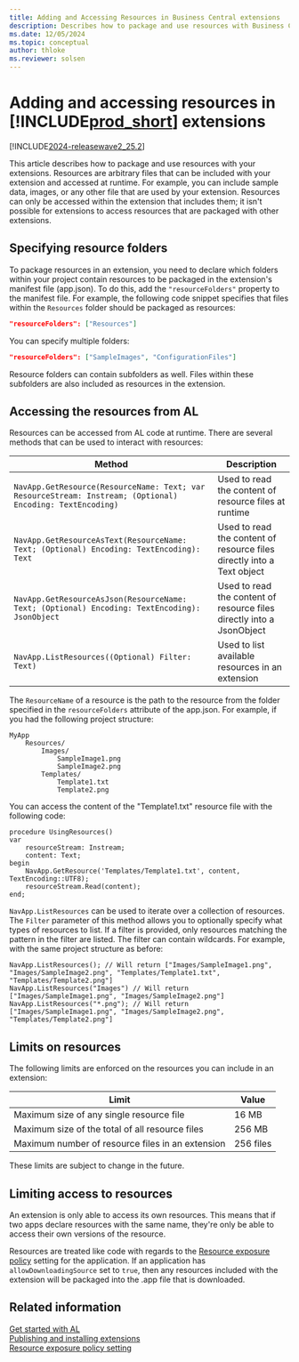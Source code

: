 ```yaml
---
title: Adding and Accessing Resources in Business Central extensions
description: Describes how to package and use resources with Business Central extensions
ms.date: 12/05/2024
ms.topic: conceptual
author: thloke
ms.reviewer: solsen
---
```


# Adding and accessing resources in [!INCLUDE[prod_short](../developer/includes/prod_short.md)] extensions

[!INCLUDE[2024-releasewave2_25.2](../includes/2024-releasewave2_25.2.md)]

This article describes how to package and use resources with your extensions. Resources are arbitrary files that can be included with your extension and accessed at runtime. For example, you can include sample data, images, or any other file that are used by your extension. Resources can only be accessed within the extension that includes them; it isn't possible for extensions to access resources that are packaged with other extensions.

## Specifying resource folders

To package resources in an extension, you need to declare which folders within your project contain resources to be packaged in the extension's manifest file (app.json). To do this, add the `"resourceFolders"` property to the manifest file. For example, the following code snippet specifies that files within the `Resources` folder should be packaged as resources:

```json
"resourceFolders": ["Resources"]
```

You can specify multiple folders:

```json
"resourceFolders": ["SampleImages", "ConfigurationFiles"]
```

Resource folders can contain subfolders as well. Files within these subfolders are also included as resources in the extension.

## Accessing the resources from AL

Resources can be accessed from AL code at runtime. There are several methods that can be used to interact with resources:

| Method | Description |
|--------|-------------|
| `NavApp.GetResource(ResourceName: Text; var ResourceStream: Instream; (Optional) Encoding: TextEncoding)` | Used to read the content of resource files at runtime |
| `NavApp.GetResourceAsText(ResourceName: Text; (Optional) Encoding: TextEncoding): Text` | Used to read the content of resource files directly into a Text object |
| `NavApp.GetResourceAsJson(ResourceName: Text; (Optional) Encoding: TextEncoding): JsonObject` | Used to read the content of resource files directly into a JsonObject |
| `NavApp.ListResources((Optional) Filter: Text)` | Used to list available resources in an extension |

The `ResourceName` of a resource is the path to the resource from the folder specified in the `resourceFolders` attribute of the app.json. For example, if you had the following project structure:

```
MyApp
    Resources/
        Images/
            SampleImage1.png
            SampleImage2.png
        Templates/
            Template1.txt
            Template2.png
```

You can access the content of the "Template1.txt" resource file with the following code:

```al
procedure UsingResources()
var
    resourceStream: Instream;
    content: Text;
begin
    NavApp.GetResource('Templates/Template1.txt', content, TextEncoding::UTF8);
    resourceStream.Read(content);
end;
```

`NavApp.ListResources` can be used to iterate over a collection of resources. The `Filter` parameter of this method allows you to optionally specify what types of resources to list. If a filter is provided, only resources matching the pattern in the filter are listed. The filter can contain wildcards. For example, with the same project structure as before:

```al
NavApp.ListResources(); // Will return ["Images/SampleImage1.png", "Images/SampleImage2.png", "Templates/Template1.txt", "Templates/Template2.png"]
NavApp.ListResources("Images") // Will return ["Images/SampleImage1.png", "Images/SampleImage2.png"]
NavApp.ListResources("*.png"); // Will return ["Images/SampleImage1.png", "Images/SampleImage2.png", "Templates/Template2.png"]
```

## Limits on resources

The following limits are enforced on the resources you can include in an extension:

| Limit | Value |
|-------|-------|
| Maximum size of any single resource file | 16 MB |
| Maximum size of the total of all resource files | 256 MB |
| Maximum number of resource files in an extension | 256 files |

These limits are subject to change in the future.

## Limiting access to resources

An extension is only able to access its own resources. This means that if two apps declare resources with the same name, they're only be able to access their own versions of the resource.

Resources are treated like code with regards to the [Resource exposure policy](devenv-security-settings-and-ip-protection.md) setting for the application. If an application has `allowDownloadingSource` set to `true`, then any resources included with the extension will be packaged into the .app file that is downloaded.

## Related information

[Get started with AL](devenv-get-started.md)  
[Publishing and installing extensions](devenv-how-publish-and-install-an-extension-v2.md)  
[Resource exposure policy setting](devenv-security-settings-and-ip-protection.md)  
